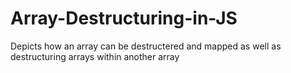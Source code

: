 # Array-Destructuring-in-JS
Depicts how an array can be destructered and mapped as well as destructuring arrays within another array
